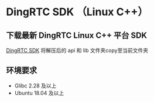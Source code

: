 # DingRTC SDK （Linux C++）

## 下载最新 DingRTC Linux C++ 平台 SDK
[DingRTC SDK](https://help.aliyun.com/document_detail/2640158.html)
将解压后的 api 和 lib 文件夹copy至当前文件夹

## 环境要求
- Glibc 2.28 及以上
- Ubuntu 18.04 及以上
